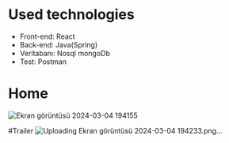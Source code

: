 # Used technologies

* Front-end: React
* Back-end: Java(Spring)
* Veritabanı: Nosql mongoDb
* Test: Postman
# Home
![Ekran görüntüsü 2024-03-04 194155](https://github.com/AlperenEkici/MovieProject/assets/73301836/6eb116b3-1596-4b2e-8e9d-ed9bae5c4e86)

#Trailer 
![Uploading Ekran görüntüsü 2024-03-04 194233.png…]()
